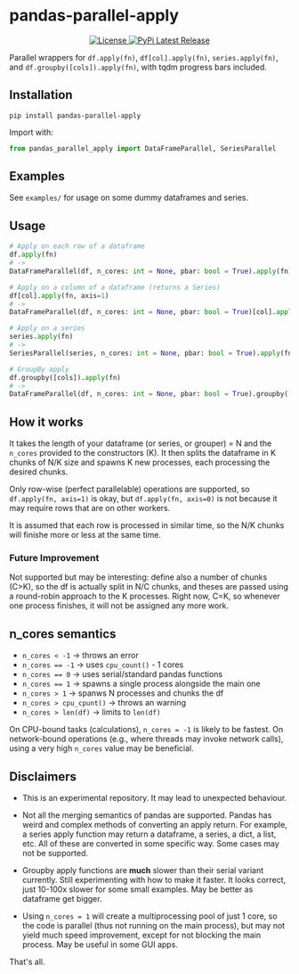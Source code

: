 # pandas-parallel-apply

<div align="center">
  <a href="https://gitlab.com/meehai/pandas-parallel-apply/-/blob/main/LICENSE">
    <img src="https://img.shields.io/gitlab/license/meehai/pandas-parallel-apply" alt="License"/>
  </a>
  <a href="https://pypi.org/project/pandas-parallel-apply/">
    <img src="https://img.shields.io/pypi/v/pandas-parallel-apply" alt="PyPi Latest Release"/>
  </a>
</div>

Parallel wrappers for `df.apply(fn)`, `df[col].apply(fn)`, `series.apply(fn)`, and `df.groupby([cols]).apply(fn)`, with tqdm progress bars included.

## Installation

`pip install pandas-parallel-apply`

Import with:
```python
from pandas_parallel_apply import DataFrameParallel, SeriesParallel
```

## Examples
See `examples/` for usage on some dummy dataframes and series.

## Usage

```python
# Apply on each row of a dataframe
df.apply(fn)
# ->
DataFrameParallel(df, n_cores: int = None, pbar: bool = True).apply(fn)

# Apply on a column of a dataframe (returns a Series)
df[col].apply(fn, axis=1)
# ->
DataFrameParallel(df, n_cores: int = None, pbar: bool = True)[col].apply(fn, axis=1)

# Apply on a series
series.apply(fn)
# -> 
SeriesParallel(series, n_cores: int = None, pbar: bool = True).apply(fn)

# GroupBy apply
df.groupby([cols]).apply(fn)
# ->
DataFrameParallel(df, n_cores: int = None, pbar: bool = True).groupby([cols]).apply(fn)
```

## How it works

It takes the length of your dataframe (or series, or grouper) = N and the `n_cores` provided to the constructors (K).
It then splits the dataframe in K chunks of N/K size and spawns K new processes, each processing the desired chunks.

Only row-wise (perfect parallelable) operations are supported, so `df.apply(fn, axis=1)` is okay, but
`df.apply(fn, axis=0)` is not because it may require rows that are on other workers.

It is assumed that each row is processed in similar time, so the N/K chunks will finishe more or less at the same time.

### Future Improvement

Not supported but may be interesting: define also a number of chunks (C>K), so the df is actually split in N/C chunks,
and theses are passed using a round-robin approach to the K processes. Right now, C=K, so whenever one process finishes,
it will not be assigned any more work.

## n_cores semantics
- `n_cores < -1` -> throws an error
- `n_cores == -1` -> uses `cpu_count()` - 1 cores
- `n_cores == 0` -> uses serial/standard pandas functions
- `n_cores == 1` -> spawns a single process alongside the main one
- `n_cores > 1` -> spanws N processes and chunks the df
- `n_cores > cpu_cpunt()` -> throws an warning
- `n_cores > len(df)` -> limits to `len(df)`

On CPU-bound tasks (calculations), `n_cores = -1` is likely to be fastest. On network-bound operations (e.g., where threads may invoke network calls),
using a very high `n_cores` value may be beneficial.

## Disclaimers

- This is an experimental repository. It may lead to unexpected behaviour.

- Not all the merging semantics of pandas are supported. Pandas has weird and complex methods of converting an apply return. For example, a series apply function may return a dataframe, a series, a dict, a list, etc. All of these are converted in some specific way. Some cases may not be supported.

- Groupby apply functions are **much** slower than their serial variant currently. Still experimenting with how to make it faster. It looks correct, just 10-100x slower for some small examples. May be better as dataframe get bigger.

- Using `n_cores = 1` will create a multiprocessing pool of just 1 core, so the code is parallel (thus not running on the main process), but may not yield much speed improvement, except for not blocking the main process. May be useful in some GUI apps.

That's all.
